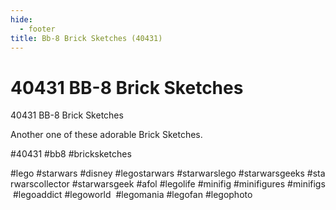 ```yaml
---
hide:
  - footer
title: Bb-8 Brick Sketches (40431)
---
```


# 40431 BB-8 Brick Sketches

40431 BB-8 Brick Sketches

Another one of these adorable Brick Sketches.

#40431 #bb8 #bricksketches

#lego #starwars #disney #legostarwars #starwarslego #starwarsgeeks #starwarscollector #starwarsgeek #afol #legolife #minifig #minifigures #minifigs #legoaddict #legoworld  #legomania #legofan #legophoto 

